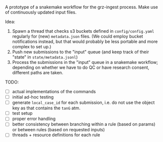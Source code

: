 A prototype of a snakemake workflow for the grz-ingest process.
Make use of continuously updated input files.

Idea:
1. Spawn a thread that checks s3 buckets defined in `config/config.yaml` regularly for (new) `metadata.json` files.
(We could employ bucket notifications instead, but that would probably be less portable and more complex to set up.)
2. Push new submissions to the "input" queue (and keep track of their "state" in `state/metadata.jsonl`)
3. Process the submissions in the "input" queue in a snakemake workflow; depending on whether we have to do QC or have research consent, different paths are taken.

TODO:
 - [ ] actual implementations of the commands
 - [ ] initial ad-hoc testing
 - [ ] generate `local_case_id` for each submission, i.e. do not use the object key as that contains the `tanG` atm.
 - [ ] test setup
 - [ ] proper error handling
 - [ ] better consistency between branching within a rule (based on params) or between rules (based on requested inputs)
 - [ ] threads + resource definitions for each rule